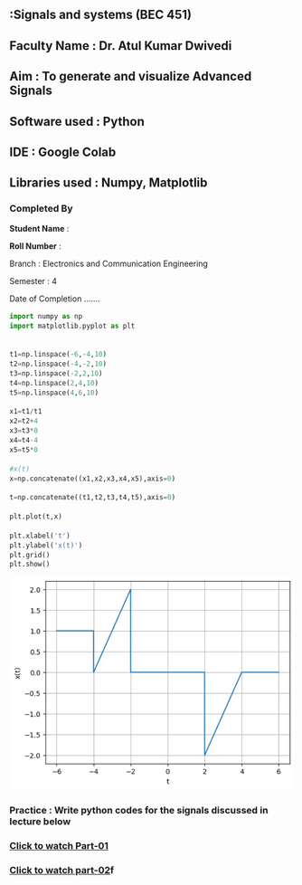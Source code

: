 ## :Signals and systems (BEC 451)
## Faculty Name : Dr. Atul Kumar Dwivedi
## Aim : To generate and visualize Advanced Signals 
## Software used  : Python
## IDE : Google Colab 
## Libraries used : Numpy, Matplotlib
### Completed By

**Student Name** : 

**Roll Number** :

Branch : Electronics and Communication Engineering

Semester : 4

Date of Completion .......


```python
import numpy as np
import matplotlib.pyplot as plt

   
t1=np.linspace(-6,-4,10)
t2=np.linspace(-4,-2,10)
t3=np.linspace(-2,2,10)
t4=np.linspace(2,4,10)
t5=np.linspace(4,6,10)

x1=t1/t1
x2=t2+4
x3=t3*0
x4=t4-4
x5=t5*0

#x(t)
x=np.concatenate((x1,x2,x3,x4,x5),axis=0)

t=np.concatenate((t1,t2,t3,t4,t5),axis=0)

plt.plot(t,x)

plt.xlabel('t')
plt.ylabel('x(t)')
plt.grid()
plt.show()
```


    
![png](output_1_0.png)
    


### Practice : Write python codes for the signals discussed in lecture below
### <a href="https://youtu.be/C2EJwZGEGf0?si=r_1gQId2pZZ7e8ux" target="_blank">Click to watch Part-01</a>
### <a href="https://youtu.be/3sqIhyXMyBM?si=_MRQAlxEWZT19bZf" target="_blank">Click to watch part-02</a>f



```python

```

